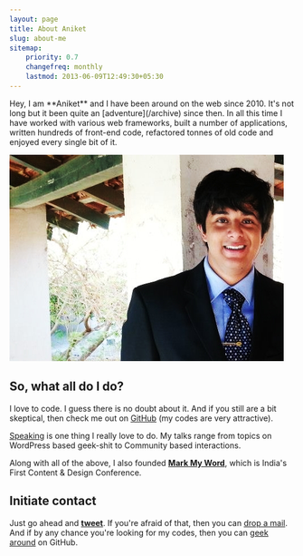```yaml
---
layout: page
title: About Aniket
slug: about-me
sitemap:
    priority: 0.7
    changefreq: monthly
    lastmod: 2013-06-09T12:49:30+05:30
---
```

<div class="grid__item one-whole" markdown="1">
<p class="lead" markdown="1">Hey, I am **Aniket** and I have been around on the web since 2010. It's not long but it been quite an [adventure](/archive) since then. In all this time I have worked with various web frameworks, built a number of applications, written hundreds of front-end code, refactored tonnes of old code and enjoyed every single bit of it.</p>

<div class="islet">
  <img class="img--center img--small" src="/assets/images/me-again.jpg" />
</div>

## So, what all do I do?

I love to code. I guess there is no doubt about it. And if you still are a bit skeptical, then check me out on [GitHub](https://github.com/aniketpant) (my codes are very attractive).

[Speaking](/speaking) is one thing I really love to do. My talks range from topics on WordPress based geek-shit to Community based interactions.

Along with all of the above, I also founded **[Mark My Word](http://markmyword.in)**, which is India's First Content &amp; Design Conference.

## Initiate contact
Just go ahead and **[tweet](https://twitter.com/intent/tweet?screen_name=aniket_pant&text=Hey)**. If you're afraid of that, then you can <a href="me@aniketpant.com?subject=Hey">drop a mail</a>. And if by any chance you're looking for my codes, then you can [geek around](https://github.com/aniketpant) on GitHub.
</div>
